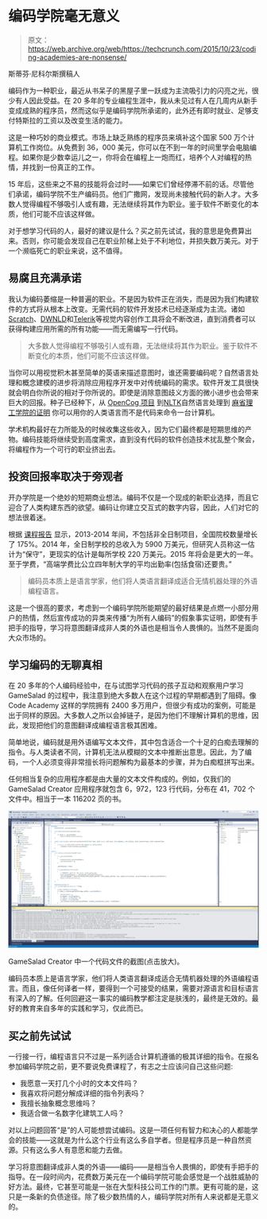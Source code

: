 # 编码学院毫无意义 

> 原文：<https://web.archive.org/web/https://techcrunch.com/2015/10/23/coding-academies-are-nonsense/>

斯蒂芬·尼科尔斯撰稿人

编码作为一种职业，最近从书呆子的黑屋子里一跃成为主流吸引力的闪亮之光，很少有人因此受益。在 20 多年的专业编程生涯中，我从未见过有人在几周内从新手变成成熟的程序员，然而这似乎是编码学院所承诺的，此外还有即时就业、足够支付特斯拉的工资以及改变生活的能力。

这是一种巧妙的商业模式。市场上缺乏熟练的程序员来填补这个国家 500 万个计算机工作岗位。从免费到 36，000 美元，你可以在不到一年的时间里学会电脑编程。如果你是少数幸运儿之一，你将会在编程上一炮而红，培养个人对编程的热情，并找到一份真正的工作。

15 年后，这些来之不易的技能将会过时——如果它们曾经停滞不前的话。尽管他们承诺，编码学院不生产编码员。他们广撒网，发现尚未接触代码的新人才。大多数人觉得编程不够吸引人或有趣，无法继续将其作为职业。鉴于软件不断变化的本质，他们可能不应该这样做。

对于想学习代码的人，最好的建议是什么？买之前先试试，我的意思是免费算出来。否则，你可能会发现自己在职业阶梯上处于不利地位，并损失数万美元。对于一个濒临死亡的职业来说，这不值得。

## 易腐且充满承诺

我认为编码萎缩是一种普遍的职业。不是因为软件正在消失，而是因为我们构建软件的方式将从根本上改变。无需代码的软件开发技术已经逐渐成为主流。诸如[Scratch](https://web.archive.org/web/20221116014447/https://scratch.mit.edu/)、[DWNLD](https://web.archive.org/web/20221116014447/https://dwnld.me/)和[Telerik](https://web.archive.org/web/20221116014447/http://www.telerik.com/platform)等视觉内容创作工具将会不断改进，直到消费者可以获得构建应用所需的所有功能——而无需编写一行代码。

> 大多数人觉得编程不够吸引人或有趣，无法继续将其作为职业。鉴于软件不断变化的本质，他们可能不应该这样做。

当你可以用视觉积木甚至简单的英语来描述意图时，谁还需要编码呢？自然语言处理和概念建模的进步将消除应用程序开发中对传统编码的需求。软件开发工具很快就会明白你所说的相对于你所说的。即使是消除意图歧义方面的微小进步也会带来巨大的回报。种子已经种下，从 [OpenCog 项目](https://web.archive.org/web/20221116014447/https://github.com/opencog) 到[NLTK](https://web.archive.org/web/20221116014447/http://www.nltk.org/)自然语言处理到 [麻省理工学院的证明](https://web.archive.org/web/20221116014447/http://web.mit.edu/newsoffice/2013/writing-programs-using-ordinary-language-0711.html) 你可以用你的人类语言而不是代码来命令一台计算机。

学术机构最好在力所能及的时候收集这些收入，因为它们最终都是短期思维的产物。编码技能将继续受到高度需求，直到没有代码的软件创造技术扰乱整个聚会，将编程作为一个可行的职业挤出去。

## 投资回报率取决于旁观者

开办学院是一个绝妙的短期商业想法。编码不仅是一个现成的新职业选择，而且它迎合了人类构建东西的欲望。编码让你建立交互式的数字内容，因此，人们对它的想法很着迷。

根据 [课程报告](https://web.archive.org/web/20221116014447/https://ga-core.s3.amazonaws.com/cms/files/files/000/002/750/original/General_Assembly_Beyond_Bootcamps_Policy_Report.pdf) 显示，2013-2014 年间，不包括非全日制项目，全国院校数量增长了 175%。2014 年，全日制学校的总收入为 5900 万美元，但研究人员称这一估计为“保守”，更现实的估计是每所学校 220 万美元。2015 年将会是更大的一年。至于学费，“高端学费比公立四年制大学的平均出勤率(包括食宿)还要贵。”

> 编码员本质上是语言学家，他们将人类语言翻译成适合无情机器处理的外语编程语言。

这是一个很高的要求，考虑到一个编码学院所能期望的最好结果是点燃一小部分用户的热情，然后宣传成功的异类来传播“为所有人编码”的假象事实证明，即使有手把手的指导，学习将意图翻译成非人类的外语也是相当令人畏惧的。当然不是面向大众市场的。

## 学习编码的无聊真相

在 20 多年的个人编码经验中，在与试图学习代码的孩子互动和观察用户学习 GameSalad 的过程中，我注意到绝大多数人在这个过程的早期都遇到了阻碍。像 Code Academy 这样的学院拥有 2400 多万用户，但很少有成功的案例，可能是出于同样的原因。大多数人之所以会掉链子，是因为他们不理解计算机的思维，因此，发现把他们的意图翻译成编程语言极其困难。

简单地说，编码就是用外语编写文本文件，其中包含适合一个十足的白痴去理解的指令。与人类读者不同，计算机无法从模糊的文本中推断出意思。因此，为了编码，一个人必须变得非常擅长将问题解构为最基本的步骤，并为白痴框拼写出来。

任何相当复杂的应用程序都是由大量的文本文件构成的。例如，仅我们的 GameSalad Creator 应用程序就包含 6，972，123 行代码，分布在 41，702 个文件中。相当于一本 116202 页的书。

[![gs-code-screenshot](img/0a9db3703aeebef99d5fc9edae35f488.png)](https://web.archive.org/web/20221116014447/https://beta.techcrunch.com/wp-content/uploads/2015/10/gs-code-screenshot.png)

GameSalad Creator 中一个代码文件的截图(点击放大)。

编码员本质上是语言学家，他们将人类语言翻译成适合无情机器处理的外语编程语言。而且，像任何译者一样，要得到一个可接受的结果，需要对源语言和目标语言有深入的了解。任何回避这一事实的编码教学都注定是肤浅的，最终是无效的。最好的教育来自多年的实践和学习，仅此而已。

## 买之前先试试

一行接一行，编程语言只不过是一系列适合计算机遵循的极其详细的指令。在报名参加编码学院之前，更不要说免费课程了，有志之士应该问自己这些问题:

*   我愿意一天打几个小时的文本文件吗？
*   我喜欢将问题分解成详细的指令列表吗？
*   我擅长抽象概念思维吗？
*   我适合做一名数字化建筑工人吗？

对以上问题回答“是”的人可能想尝试编码。这是一项任何有智力和决心的人都能学会的技能——这就是为什么这个行业有这么多自学者。但是程序员是一种自然资源。只有这么多人有意愿和能力去做。

学习将意图翻译成非人类的外语——编码——是相当令人畏惧的，即使有手把手的指导。在一段时间内，花费数万美元在一个编码学院可能会感觉是一个战胜威胁的好方法。最终，它甚至可能是一张在大型科技公司工作的门票。更有可能的是，这只是一条新的负债途径。除了极少数热情的人，编码学院对所有人来说都是无意义的。